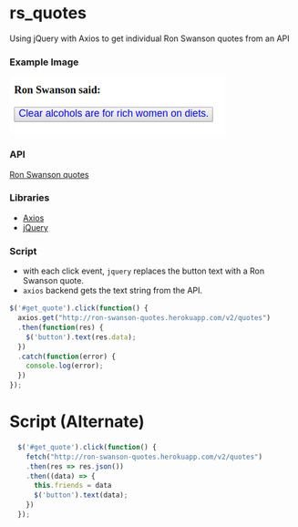 # rs_quotes
Using jQuery with Axios to get individual Ron Swanson quotes from an API

### Example Image

![example]

### API

[Ron Swanson quotes](http://ron-swanson-quotes.herokuapp.com/v2/quotes)

### Libraries
- [Axios](https://cdnjs.cloudflare.com/ajax/libs/axios/0.18.0/axios.min.js)
- [jQuery](https://cdnjs.cloudflare.com/ajax/libs/jquery/3.3.1/jquery.min.js)

### Script

- with each click event, `jquery` replaces the button text with a Ron Swanson quote.
- `axios` backend gets the text string from the API.

```js
$('#get_quote').click(function() {
  axios.get("http://ron-swanson-quotes.herokuapp.com/v2/quotes")
  .then(function(res) {
    $('button').text(res.data);
  })
  .catch(function(error) {
    console.log(error);
  })
});
```

# Script (Alternate)

```js
  $('#get_quote').click(function() {
    fetch("http://ron-swanson-quotes.herokuapp.com/v2/quotes")
    .then(res => res.json())
    .then((data) => {
      this.friends = data
      $('button').text(data);
    })
  });
```

[example]: example.png "Example | Ron Swanson Quotes"

